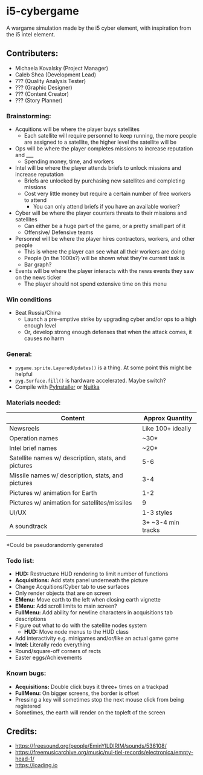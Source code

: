 # i5-cybergame
A wargame simulation made by the i5 cyber element, with inspiration from the i5 intel element.

## Contributers:
- Michaela Kovalsky (Project Manager)
- Caleb Shea (Development Lead)
- ??? (Quality Analysis Tester)
- ??? (Graphic Designer)
- ??? (Content Creator)
- ??? (Story Planner)

### Brainstorming:
- Acquitions will be where the player buys satellites
    - Each satellite will require personnel to keep running, the more people are assigned to a satellite, the higher level the satellite will be
- Ops will be where the player completes missions to increase reputation and ___
    - Spending money, time, and workers
- Intel will be where the player attends briefs to unlock missions and increase reputation
    - Briefs are unlocked by purchasing new satellites and completing missions
    - Cost very little money but require a certain number of free workers to attend
        - You can only attend briefs if you have an available worker?
- Cyber will be where the player counters threats to their missions and satellites
    - Can either be a huge part of the game, or a pretty small part of it
    - Offensive/ Defensive teams
- Personnel will be where the player hires contractors, workers, and other people
    - This is where the player can see what all their workers are doing
    - People (in the 1000s?) will be shown what they're current task is
    - Bar graph?
- Events will be where the player interacts with the news events they saw on the news ticker
    - The player should not spend extensive time on this menu

### Win conditions
- Beat Russia/China
    - Launch a pre-emptive strike by upgrading cyber and/or ops to a high enough level
    - Or, develop strong enough defenses that when the attack comes, it causes no harm

### General:
- `pygame.sprite.LayeredUpdates()` is a thing. At some point this might be helpful
- `pyg.Surface.fill()` is hardware accelerated. Maybe switch?
- Compile with [PyInstaller](https://pyinstaller.org/en/stable/) or [Nuitka](https://nuitka.net/doc/user-manual.html)

### Materials needed:
|Content|Approx Quantity|
|-----|-----|
|Newsreels|Like 100+ ideally|
|Operation names|~30*|
|Intel brief names|~20*|
|Satellite names w/ description, stats, and pictures|5-6|
|Missile names w/ description, stats, and pictures|3-4|
|Pictures w/ animation for Earth|1-2|
|Pictures w/ animation for satellites/missiles|9|
|UI/UX|1-3 styles|
|A soundtrack|3+ ~3-4 min tracks|

*Could be pseudorandomly generated

### Todo list:
- __HUD:__ Restructure HUD rendering to limit number of functions
- __Acquisitions:__ Add stats panel underneath the picture
- Change Acquitions/Cyber tab to use surfaces
- Only render objects that are on screen
- __EMenu:__ Move earth to the left when closing earth vignette
- __EMenu:__ Add scroll limits to main screen?
- __FullMenu:__ Add ability for newline characters in acquisitions tab descriptions
- Figure out what to do with the satellite nodes system
    - __HUD:__ Move node menus to the HUD class
- Add interactivity e.g. minigames and/or/like an actual game game
- __Intel:__ Literally redo everything
- Round/square-off corners of rects
- Easter eggs/Achievements

### Known bugs:
- __Acquisitions:__ Double click buys it three+ times on a trackpad
- __FullMenu:__ On bigger screens, the border is offset
- Pressing a key will sometimes stop the next mouse click from being registered
- Sometimes, the earth will render on the topleft of the screen

## Credits:
- https://freesound.org/people/EminYILDIRIM/sounds/536108/
- https://freemusicarchive.org/music/nul-tiel-records/electronica/empty-head-1/
- https://loading.io

